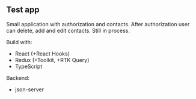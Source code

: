 
## Test app

Small application with authorization and contacts. After authorization user can delete, add and edit contacts. Still in process.

Build with:

- React (+React Hooks)
- Redux (+Toolkit, +RTK Query)
- TypeScript

Backend:
- json-server

